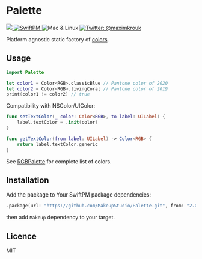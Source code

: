 # Palette

<p>    
  <a href="https://swift.org">
        <img src="https://img.shields.io/badge/Swift-5.1-red.svg?logo=swift" />
    </a>
    <a href="https://swift.org/package-manager">
        <img src="https://img.shields.io/badge/SwiftPM-Compatible-brightgreen.svg?style=flat" alt="SwiftPM" />
    </a>
    <img src="https://img.shields.io/badge/Platforms-Mac & Linux-green.svg?style=flat" alt="Mac & Linux" />
    <a href="https://twitter.com/maximkrouk">
        <img src="https://img.shields.io/badge/twitter-@maximkrouk-blue.svg?logo=twitter&style=social" alt="Twitter: @maximkrouk"/>
    </a>
</p>

Platform agnostic static factory of [colors](https://github.com/MakeupStudio/GenericColor).

## Usage

```swift
import Palette
```

```swift
let color1 = Color<RGB>.classicBlue // Pantone color of 2020
let color2 = Color<RGB>.livingCoral // Pantone color of 2019
print(color1 != color2) // true
```

Compatibility with NSColor/UIColor:

```swift
func setTextColor(_ color: Color<RGB>, to label: UILabel) {
    label.textColor = .init(color)
}

func getTextColor(from label: UILabel) -> Color<RGB> {
    return label.textColor.generic
}
```

See [RGBPalette](./Sources/Palette/RGBPalette.swift) for complete list of colors.

## Installation

Add the package to Your SwiftPM package dependencies:

```swift
.package(url: "https://github.com/MakeupStudio/Palette.git", from: "2.0.0")
```

then add `Makeup` dependency to your target.

## Licence

MIT
